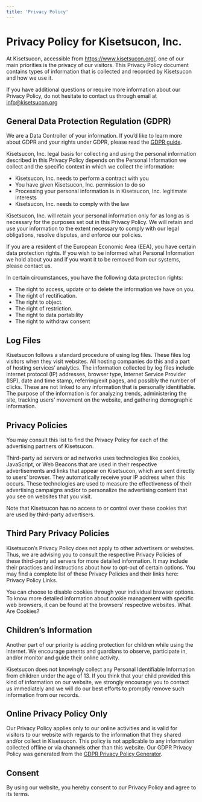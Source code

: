 ```yaml
---
title: 'Privacy Policy'
---
```

# Privacy Policy for Kisetsucon, Inc.
At Kisetsucon, accessible from https://www.kisetsucon.org/, one of our main priorities is the privacy of our visitors. This Privacy Policy document contains types of information that is collected and recorded by Kisetsucon and how we use it.

If you have additional questions or require more information about our Privacy Policy, do not hesitate to contact us through email at info@kisetsucon.org

## General Data Protection Regulation (GDPR)
We are a Data Controller of your information. If you’d like to learn more about GDPR and your rights under GDPR, please read the [GDPR guide](https://www.freeprivacypolicy.com/blog/gdpr-privacy-policy/).

Kisetsucon, Inc. legal basis for collecting and using the personal information described in this Privacy Policy depends on the Personal Information we collect and the specific context in which we collect the information:
- Kisetsucon, Inc. needs to perform a contract with you
- You have given Kisetsucon, Inc. permission to do so
- Processing your personal information is in Kisetsucon, Inc. legitimate interests
- Kisetsucon, Inc. needs to comply with the law

Kisetsucon, Inc. will retain your personal information only for as long as is necessary for the purposes set out in this Privacy Policy. We will retain and use your information to the extent necessary to comply with our legal obligations, resolve disputes, and enforce our policies.

If you are a resident of the European Economic Area (EEA), you have certain data protection rights. If you wish to be informed what Personal Information we hold about you and if you want it to be removed from our systems, please contact us.

In certain circumstances, you have the following data protection rights:
- The right to access, update or to delete the information we have on you.
- The right of rectification.
- The right to object.
- The right of restriction.
- The right to data portability
- The right to withdraw consent

## Log Files
Kisetsucon follows a standard procedure of using log files. These files log visitors when they visit websites. All hosting companies do this and a part of hosting services’ analytics. The information collected by log files include internet protocol (IP) addresses, browser type, Internet Service Provider (ISP), date and time stamp, referring/exit pages, and possibly the number of clicks. These are not linked to any information that is personally identifiable. The purpose of the information is for analyzing trends, administering the site, tracking users’ movement on the website, and gathering demographic information.

## Privacy Policies
You may consult this list to find the Privacy Policy for each of the advertising partners of Kisetsucon.

Third-party ad servers or ad networks uses technologies like cookies, JavaScript, or Web Beacons that are used in their respective advertisements and links that appear on Kisetsucon, which are sent directly to users’ browser. They automatically receive your IP address when this occurs. These technologies are used to measure the effectiveness of their advertising campaigns and/or to personalize the advertising content that you see on websites that you visit.

Note that Kisetsucon has no access to or control over these cookies that are used by third-party advertisers.

## Third Pary Privacy Policies
Kisetsucon’s Privacy Policy does not apply to other advertisers or websites. Thus, we are advising you to consult the respective Privacy Policies of these third-party ad servers for more detailed information. It may include their practices and instructions about how to opt-out of certain options. You may find a complete list of these Privacy Policies and their links here: Privacy Policy Links.

You can choose to disable cookies through your individual browser options. To know more detailed information about cookie management with specific web browsers, it can be found at the browsers’ respective websites. What Are Cookies?

## Children’s Information
Another part of our priority is adding protection for children while using the internet. We encourage parents and guardians to observe, participate in, and/or monitor and guide their online activity.

Kisetsucon does not knowingly collect any Personal Identifiable Information from children under the age of 13. If you think that your child provided this kind of information on our website, we strongly encourage you to contact us immediately and we will do our best efforts to promptly remove such information from our records.

## Online Privacy Policy Only
Our Privacy Policy applies only to our online activities and is valid for visitors to our website with regards to the information that they shared and/or collect in Kisetsucon. This policy is not applicable to any information collected offline or via channels other than this website. Our GDPR Privacy Policy was generated from the [GDPR Privacy Policy Generator](https://www.gdprprivacypolicy.net/).

## Consent
By using our website, you hereby consent to our Privacy Policy and agree to its terms.